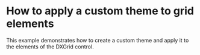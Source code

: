 # How to apply a custom theme to grid elements

This example demonstrates how to create a custom theme and apply it to the elements of the DXGrid control.

